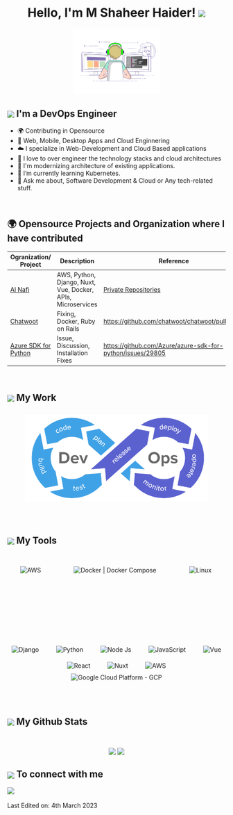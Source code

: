 <h1 align="center">
  Hello, I'm M Shaheer Haider!
  <img src="https://media.giphy.com/media/hvRJCLFzcasrR4ia7z/giphy.gif" width="35px">
</h1>
 
<p align="center" ><img 
 src="https://raw.githubusercontent.com/shaheer-haider/shaheer-haider/main/developer.gif" width="40%"/></p>


<summary><h2><img src="https://slackmojis.com/emojis/10512-amongus/image/1643515022/amongus.png" align="center"
                width="28" /> I'm a DevOps Engineer</h2></summary>

- 🌍 Contributing in Opensource
- 🥷 Web, Mobile, Desktop Apps and Cloud Enginnering
- ☁️ I specialize in Web-Development and Cloud Based applications
- 🖤 I love to over engineer the technology stacks and cloud architectures
- 🔭 I'm modernizing architecture of existing applications.
- 🌱 I’m currently learning Kubernetes.
- 💬 Ask me about, Software Development & Cloud or Any tech-related stuff.

<br>

<summary><h2>🌍 Opensource Projects and Organization where I have contributed</h2></summary>

| Ogranization/ Project      | Description | Reference |
| ----------- | ----------- | --------- |
| [Al Nafi](https://github.com/Al-Nafi) | AWS, Python, Django, Nuxt, Vue, Docker, APIs, Microservices | [Private Repositories](/) |
| [Chatwoot](https://github.com/chatwoot/chatwoot) | Fixing, Docker, Ruby on Rails | https://github.com/chatwoot/chatwoot/pull/6897 |
| [Azure SDK for Python](https://github.com/Azure/azure-sdk-for-python/) | Issue, Discussion, Installation Fixes | https://github.com/Azure/azure-sdk-for-python/issues/29805 |

<br> 
<summary><h2><img src="https://slackmojis.com/emojis/45891-work/image/1643509229/work.png" align="center"
                width="28" /> My Work</h2></summary>
<div align="center"> 
  <img style="margin: 10px" src="https://raw.githubusercontent.com/shaheer-haider/shaheer-haider/main/devops-logo-removebg-preview.png" alt="DevOps" height="200" />
</div>
<br />
<br />

<summary><h2><img src="https://slackmojis.com/emojis/37671-toolbox/image/1675027607/toolbox.gif" align="center"
                width="28" /> My Tools</h2></summary>

<div align="center"> 

<div style="display: flex; align-items: center;">
 <br />
 <br />
 <br />
 <img style="margin: 30px" src="https://slackmojis.com/emojis/2988-aws/image/1643514326/aws.png" alt="AWS" height="75" />
 <span>&nbsp;&nbsp;&nbsp;&nbsp;</span>
 <img style="margin: 30px" src="https://slackmojis.com/emojis/9754-docker/image/1643514952/docker.png" alt="Docker | Docker Compose" height="75" />
 <span>&nbsp;&nbsp;&nbsp;&nbsp;</span>
<img style="margin: 30px" src="https://slackmojis.com/emojis/9611-linux/image/1643514939/linux.png" alt="Linux" height="75" />  

 </div>
 <br />
 <br />
 <br />
 <br />

<img style="margin: 10px" src="https://slackmojis.com/emojis/1541-django/image/1643514188/django.png" alt="Django" height="50" />
  <span>&nbsp;&nbsp;&nbsp;</span>
<img style="margin: 10px" src="https://slackmojis.com/emojis/32-python/image/1643514044/python.png" alt="Python" height="50" />  
  <span>&nbsp;&nbsp;&nbsp;</span>
<img style="margin: 10px" src="https://slackmojis.com/emojis/4425-nodejs/image/1643514460/nodejs.png" alt="Node Js" height="50" />  
  <span>&nbsp;&nbsp;&nbsp;</span>
<img style="margin: 10px" src="https://slackmojis.com/emojis/151-javascript/image/1643514058/javascript.png" alt="JavaScript" height="50" />  
  <span>&nbsp;&nbsp;&nbsp;</span>
<img style="margin: 10px" src="https://slackmojis.com/emojis/1537-vue/image/1643514187/vue.png" alt="Vue" height="50" />  
  <span>&nbsp;&nbsp;&nbsp;</span>
<img style="margin: 10px" src="https://slackmojis.com/emojis/1161-react/image/1643514155/react.png" alt="React" height="50" />  
  <span>&nbsp;&nbsp;&nbsp;</span>
<img style="margin: 10px" src="https://slackmojis.com/emojis/6097-nuxt/image/1643514606/nuxt.png" alt="Nuxt" height="50" />  
  <span>&nbsp;&nbsp;&nbsp;</span>
<img style="margin: 10px" src="https://slackmojis.com/emojis/4417-flutter/image/1643514460/flutter.png" alt="AWS" height="50" />  
  <span>&nbsp;&nbsp;&nbsp;</span>
<img style="margin-left: 10px;margin-right: 10px;" src="https://slackmojis.com/emojis/59358-gcp/image/1653455112/gcp.png" alt="Google Cloud Platform - GCP" height="50" />

</div>  

<br>
<br>
<br>

<summary><h2><img src="https://slackmojis.com/emojis/19011-statistics/image/1675027483/statistics.gif" align="center"
                width="28" /> My Github Stats</h2> </summary>

<br>

<p align = "center">
  <img src="https://github-readme-stats.vercel.app/api?username=shaheer-haider&show_icons=true&count_private=true&theme=github_dark&hide=issues&line_height=32">
  <img src="https://github-readme-streak-stats.herokuapp.com/?user=shaheer-haider&theme=github_dark">
</p>


<summary><h2><img src="https://emojis.slackmojis.com/emojis/images/1579216111/7550/pikachu_wave.gif?1579216111" align="center"
                width="28" /> To connect with me</h2></summary>

<p align = "center">
 
[<img src="https://img.shields.io/badge/linkedin-%230077B5.svg?&style=for-the-badge&logo=linkedin&logoColor=white" />](https://www.linkedin.com/in/shaheer-haider/)

</p>

Last Edited on: 4th March 2023
